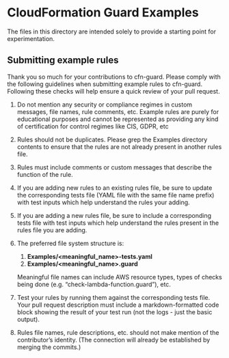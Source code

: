 # CloudFormation Guard Examples

The files in this directory are intended solely to provide a starting point for experimentation.

## Submitting example rules

Thank you so much for your contributions to cfn-guard. Please comply with the following guidelines when submitting example rules to cfn-guard. Following these checks will help ensure a quick review of your pull request.

1. Do not mention any security or compliance regimes in custom messages, file names, rule comments, etc.  Example rules are purely for educational purposes and cannot be represented as providing any kind of certification for control regimes like CIS, GDPR, etc
1. Rules should not be duplicates. Please grep the Examples directory contents to ensure that the rules are not already present in another rules file.
1. Rules must include comments or custom messages that describe the function of the rule.
1. If you are adding new rules to an existing rules file, be sure to update the corresponding tests file (YAML file with the same file name prefix) with test inputs which help understand the rules your adding.
1. If you are adding a new rules file, be sure to include a corresponding tests file with test inputs which help understand the rules present in the rules file you are adding.
1. The preferred file system structure is:
    1. **Examples/<meaningful_name>-tests.yaml**
    1. **Examples/<meaningful_name>.guard**
    
   Meaningful file names can include AWS resource types, types of checks being done (e.g. “check-lambda-function.guard”), etc.  
1. Test your rules by running them against the corresponding tests file. Your pull request description must include a markdown-formatted code block showing the result of your test run (not the logs - just the basic output).
1. Rules file names, rule descriptions, etc. should not make mention of the contributor’s identity. (The connection will already be established by merging the commits.)